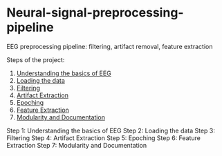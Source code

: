 # Neural-signal-preprocessing-pipeline
EEG preprocessing pipeline: filtering, artifact removal, feature extraction

Steps of the project:
1. [Understanding the basics of EEG](#step-1-understanding-the-basics-of-eeg)
2. [Loading the data](#step-2-loading-the-data)
3. [Filtering](#step-3-filtering)
4. [Artifact Extraction](#step-4-artifact-extraction)
5. [Epoching](#step-5-epoching)
6. [Feature Extraction](#step-6-feature-extraction)
7. [Modularity and Documentation](#step-7-modularity-and-documentation)

Step 1: Understanding the basics of EEG
Step 2: Loading the data
Step 3: Filtering
Step 4: Artifact Extraction
Step 5: Epoching
Step 6: Feature Extraction
Step 7: Modularity and Documentation

